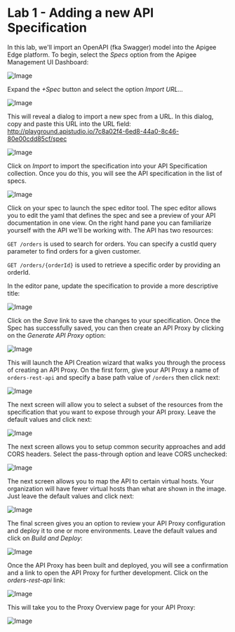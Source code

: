 # Lab 1 - Adding a new API Specification

In this lab, we'll import an OpenAPI (fka Swagger) model into the Apigee Edge platform. To begin, select the *Specs* option from the Apigee Management UI Dashboard:

![Image](images/dashboard-specs.png) 

Expand the *+Spec* button and select the option *Import URL...*

![Image](images/import-spec.png) 

This will reveal a dialog to import a new spec from a URL. In this dialog, copy and paste this URL into the URL field:  <a href="http://playground.apistudio.io/7c8a02f4-6ed8-44a0-8c46-80e00cdd85cf/spec" target="_blank">http://playground.apistudio.io/7c8a02f4-6ed8-44a0-8c46-80e00cdd85cf/spec</a>

![Image](images/import-spec-dialog.png) 

Click on *Import* to import the specification into your API Specification collection. Once you do this, you will see the API specification in the list of specs. 

![Image](images/spec-list.png) 

Click on your spec to launch the spec editor tool. The spec editor allows you to edit the yaml that defines the spec and see a preview of your API documentation in one view. On the right hand pane you can familiarize yourself with the API we'll be working with. The API has two resources:

`GET /orders` is used to search for orders. You can specify a custId query parameter to find orders for a given customer.

`GET /orders/{orderId}` is used to retrieve a specific order by providing an orderId.


In the editor pane, update the specification to provide a more descriptive title:

![Image](images/order-spec-change-title.png) 

Click on the *Save* link to save the changes to your specification. Once the Spec has successfully saved, you can then create an API Proxy by clicking on the *Generate API Proxy* option:

![Image](images/order-spec-editor.png)

This will launch the API Creation wizard that walks you through the process of creating an API Proxy. On the first form, give your API Proxy a name of `orders-rest-api` and specify a base path value of `/orders` then click next:

![Image](images/orders-proxy-wizard-1.png)

The next screen will allow you to select a subset of the resources from the specification that you want to expose through your API proxy. Leave the default values and click next:

![Image](images/orders-proxy-wizard-2.png)

The next screen allows you to setup common security approaches and add CORS headers. Select the pass-through option and leave CORS unchecked:

![Image](images/orders-proxy-wizard-3.png)

The next screen allows you to map the API to certain virtual hosts. Your organization will have fewer virtual hosts than what are shown in the image. Just leave the default values and click next:

![Image](images/orders-proxy-wizard-4.png)

The final screen gives you an option to review your API Proxy configuration and deploy it to one or more environments. Leave the default values and click on *Build and Deploy*:

![Image](images/orders-proxy-wizard-5.png)

Once the API Proxy has been built and deployed, you will see a confirmation and a link to open the API Proxy for further development. Click on the *orders-rest-api* link:

![Image](images/orders-proxy-wizard-6.png)

This will take you to the Proxy Overview page for your API Proxy:

![Image](images/orders-proxy-overview.png)

